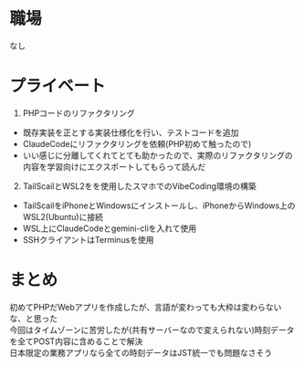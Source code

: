 # 職場
なし  
# プライベート
1. PHPコードのリファクタリング  
 - 既存実装を正とする実装仕様化を行い、テストコードを追加  
 - ClaudeCodeにリファクタリングを依頼(PHP初めて触ったので)  
 - いい感じに分離してくれてとても助かったので、実際のリファクタリングの内容を学習向けにエクスポートしてもらって読んだ  

2. TailScailとWSL2をを使用したスマホでのVibeCoding環境の構築  
 - TailScailをiPhoneとWindowsにインストールし、iPhoneからWindows上のWSL2(Ubuntu)に接続  	
 - WSL上にClaudeCodeとgemini-cliを入れて使用  
 - SSHクライアントはTerminusを使用  

# まとめ
初めてPHPだWebアプリを作成したが、言語が変わっても大枠は変わらないな、と思った  
今回はタイムゾーンに苦労したが(共有サーバーなので変えられない)時刻データを全てPOST内容に含めることで解決  
日本限定の業務アプリなら全ての時刻データはJST統一でも問題なさそう  

